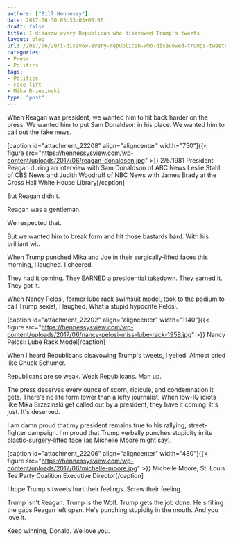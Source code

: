 ```yaml
---
authors: ["Bill Hennessy"]
date: 2017-06-30 03:33:03+00:00
draft: false
title: I disavow every Republican who disavowed Trump's tweets
layout: blog
url: /2017/06/29/i-disavow-every-republican-who-disavowed-trumps-tweets/
categories:
- Press
- Politics
tags:
- Politics
- Face lift
- Mika Brzezinski
type: "post"
---
```


When Reagan was president, we wanted him to hit back harder on the press. We wanted him to put Sam Donaldson in his place. We wanted him to call out the fake news.

[caption id="attachment_22208" align="aligncenter" width="750"]{{< figure src="https://hennessysview.com/wp-content/uploads/2017/06/reagan-donaldson.jpg" >}}
2/5/1981 President Reagan during an interview with Sam Donaldson of ABC News Leslie Stahl of CBS News and Judith Woodruff of NBC News with James Brady at the Cross Hall White House Library[/caption]

But Reagan didn't.

Reagan was a gentleman.

We respected that.

But we wanted him to break form and hit those bastards hard. With his brilliant wit.

When Trump punched Mika and Joe in their surgically-lifted faces this morning, I laughed. I cheered.

They had it coming. They EARNED a presidential takedown. They earned it. They got it.

When Nancy Pelosi, former lube rack swimsuit model, took to the podium to call Trump sexist, I laughed. What a stupid hypocrite Pelosi.

[caption id="attachment_22202" align="aligncenter" width="1140"]{{< figure src="https://hennessysview.com/wp-content/uploads/2017/06/nancy-pelosi-miss-lube-rack-1958.jpg" >}}
Nancy Pelosi: Lube Rack Model[/caption]

When I heard Republicans disavowing Trump's tweets, I yelled. Almost cried like Chuck Schumer.

Republicans are so weak. Weak Republicans. Man up.

The press deserves every ounce of scorn, ridicule, and condemnation it gets. There's no life form lower than a lefty journalist. When low-IQ idiots like Mika Brzezinski get called out by a president, they have it coming. It's just. It's deserved.

I am damn proud that my president remains true to his rallying, street-fighter campaign. I'm proud that Trump verbally punches stupidity in its plastic-surgery-lifted face (as Michelle Moore might say).

[caption id="attachment_22206" align="aligncenter" width="480"]{{< figure src="https://hennessysview.com/wp-content/uploads/2017/06/michelle-moore.jpg" >}}
Michelle Moore, St. Louis Tea Party Coalition Executive Director[/caption]

I hope Trump's tweets hurt their feelings. Screw their feeling.

Trump isn't Reagan. Trump is the Wolf. Trump gets the job done. He's filling the gaps Reagan left open. He's punching stupidity in the mouth. And you love it.

Keep winning, Donald. We love you.
